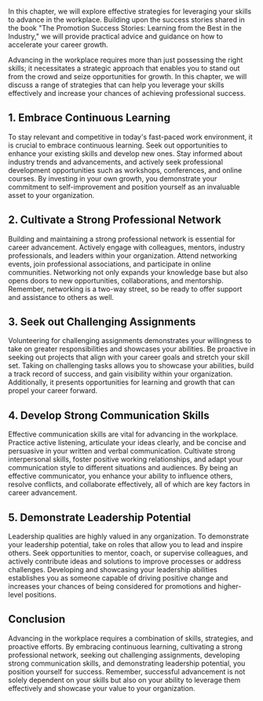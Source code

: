 
In this chapter, we will explore effective strategies for leveraging your skills to advance in the workplace. Building upon the success stories shared in the book "The Promotion Success Stories: Learning from the Best in the Industry," we will provide practical advice and guidance on how to accelerate your career growth.

Advancing in the workplace requires more than just possessing the right skills; it necessitates a strategic approach that enables you to stand out from the crowd and seize opportunities for growth. In this chapter, we will discuss a range of strategies that can help you leverage your skills effectively and increase your chances of achieving professional success.

1\. Embrace Continuous Learning
------------------------------

To stay relevant and competitive in today's fast-paced work environment, it is crucial to embrace continuous learning. Seek out opportunities to enhance your existing skills and develop new ones. Stay informed about industry trends and advancements, and actively seek professional development opportunities such as workshops, conferences, and online courses. By investing in your own growth, you demonstrate your commitment to self-improvement and position yourself as an invaluable asset to your organization.

2\. Cultivate a Strong Professional Network
------------------------------------------

Building and maintaining a strong professional network is essential for career advancement. Actively engage with colleagues, mentors, industry professionals, and leaders within your organization. Attend networking events, join professional associations, and participate in online communities. Networking not only expands your knowledge base but also opens doors to new opportunities, collaborations, and mentorship. Remember, networking is a two-way street, so be ready to offer support and assistance to others as well.

3\. Seek out Challenging Assignments
-----------------------------------

Volunteering for challenging assignments demonstrates your willingness to take on greater responsibilities and showcases your abilities. Be proactive in seeking out projects that align with your career goals and stretch your skill set. Taking on challenging tasks allows you to showcase your abilities, build a track record of success, and gain visibility within your organization. Additionally, it presents opportunities for learning and growth that can propel your career forward.

4\. Develop Strong Communication Skills
--------------------------------------

Effective communication skills are vital for advancing in the workplace. Practice active listening, articulate your ideas clearly, and be concise and persuasive in your written and verbal communication. Cultivate strong interpersonal skills, foster positive working relationships, and adapt your communication style to different situations and audiences. By being an effective communicator, you enhance your ability to influence others, resolve conflicts, and collaborate effectively, all of which are key factors in career advancement.

5\. Demonstrate Leadership Potential
-----------------------------------

Leadership qualities are highly valued in any organization. To demonstrate your leadership potential, take on roles that allow you to lead and inspire others. Seek opportunities to mentor, coach, or supervise colleagues, and actively contribute ideas and solutions to improve processes or address challenges. Developing and showcasing your leadership abilities establishes you as someone capable of driving positive change and increases your chances of being considered for promotions and higher-level positions.

Conclusion
----------

Advancing in the workplace requires a combination of skills, strategies, and proactive efforts. By embracing continuous learning, cultivating a strong professional network, seeking out challenging assignments, developing strong communication skills, and demonstrating leadership potential, you position yourself for success. Remember, successful advancement is not solely dependent on your skills but also on your ability to leverage them effectively and showcase your value to your organization.
